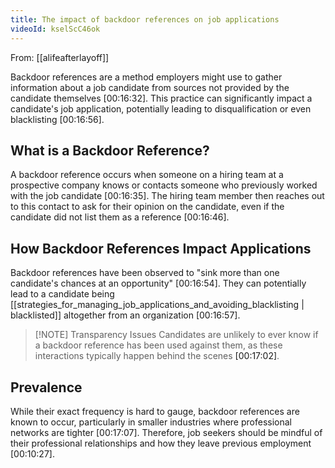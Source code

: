 ```yaml
---
title: The impact of backdoor references on job applications
videoId: kselScC46ok
---
```


From: [[alifeafterlayoff]] <br/> 

Backdoor references are a method employers might use to gather information about a job candidate from sources not provided by the candidate themselves <a class="yt-timestamp" data-t="00:16:32">[00:16:32]</a>. This practice can significantly impact a candidate's job application, potentially leading to disqualification or even blacklisting <a class="yt-timestamp" data-t="00:16:56">[00:16:56]</a>.

## What is a Backdoor Reference?
A backdoor reference occurs when someone on a hiring team at a prospective company knows or contacts someone who previously worked with the job candidate <a class="yt-timestamp" data-t="00:16:35">[00:16:35]</a>. The hiring team member then reaches out to this contact to ask for their opinion on the candidate, even if the candidate did not list them as a reference <a class="yt-timestamp" data-t="00:16:46">[00:16:46]</a>.

## How Backdoor References Impact Applications
Backdoor references have been observed to "sink more than one candidate's chances at an opportunity" <a class="yt-timestamp" data-t="00:16:54">[00:16:54]</a>. They can potentially lead to a candidate being [[strategies_for_managing_job_applications_and_avoiding_blacklisting | blacklisted]] altogether from an organization <a class="yt-timestamp" data-t="00:16:57">[00:16:57]</a>.

> [!NOTE] Transparency Issues
> Candidates are unlikely to ever know if a backdoor reference has been used against them, as these interactions typically happen behind the scenes <a class="yt-timestamp" data-t="00:17:02">[00:17:02]</a>.

## Prevalence
While their exact frequency is hard to gauge, backdoor references are known to occur, particularly in smaller industries where professional networks are tighter <a class="yt-timestamp" data-t="00:17:07">[00:17:07]</a>. Therefore, job seekers should be mindful of their professional relationships and how they leave previous employment <a class="yt-timestamp" data-t="00:10:27">[00:10:27]</a>.